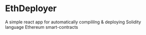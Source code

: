 # EthDeployer
A simple react app for automatically compililng &amp; deploying Solidity language Ethereum smart-contracts

